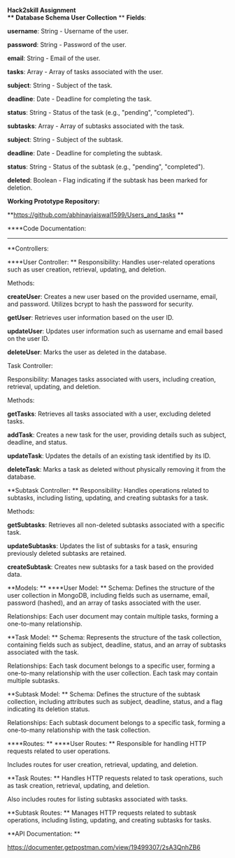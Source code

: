 **Hack2skill Assignment      
**
Database Schema
**User Collection****
**
**Fields**:

**username**: String - Username of the user.

**password**: String - Password of the user.

**email**: String - Email of the user.

**tasks**: Array - Array of tasks associated with the user.

**subject**: String - Subject of the task.

**deadline**: Date - Deadline for completing the task.

**status**: String - Status of the task (e.g., "pending", "completed").

**subtasks**: Array - Array of subtasks associated with the task.

**subject**: String - Subject of the subtask.

**deadline**: Date - Deadline for completing the subtask.

**status**: String - Status of the subtask (e.g., "pending", "completed").

**deleted**: Boolean - Flag indicating if the subtask has been marked for deletion.

**Working Prototype Repository:**

**https://github.com/abhinavjaiswal1599/Users_and_tasks
**

****Code Documentation: 
****
**Controllers:

****User Controller:
**
Responsibility: Handles user-related operations such as user creation, retrieval, updating, and deletion.

Methods:

**createUser**: Creates a new user based on the provided username, email, and password. Utilizes bcrypt to hash the password for security.

**getUser**: Retrieves user information based on the user ID.

**updateUser**: Updates user information such as username and email based on the user ID.

**deleteUser**: Marks the user as deleted in the database.

Task Controller:

Responsibility: Manages tasks associated with users, including creation, retrieval, updating, and deletion.

Methods:

**getTasks**: Retrieves all tasks associated with a user, excluding deleted tasks.

**addTask**: Creates a new task for the user, providing details such as subject, deadline, and status.

**updateTask**: Updates the details of an existing task identified by its ID.

**deleteTask**: Marks a task as deleted without physically removing it from the database.

**Subtask Controller:
**
Responsibility: Handles operations related to subtasks, including listing, updating, and creating subtasks for a task.

Methods:

**getSubtasks**: Retrieves all non-deleted subtasks associated with a specific task.

**updateSubtasks**: Updates the list of subtasks for a task, ensuring previously deleted subtasks are retained.

**createSubtask**: Creates new subtasks for a task based on the provided data.

**Models:
**
****User Model:
**
Schema: Defines the structure of the user collection in MongoDB, including fields such as username, email, password (hashed), and an array of tasks associated with the user.

Relationships: Each user document may contain multiple tasks, forming a one-to-many relationship.

**Task Model:
**
Schema: Represents the structure of the task collection, containing fields such as subject, deadline, status, and an array of subtasks associated with the task.

Relationships: Each task document belongs to a specific user, forming a one-to-many relationship with the user collection. Each task may contain multiple subtasks.

**Subtask Model:
**
Schema: Defines the structure of the subtask collection, including attributes such as subject, deadline, status, and a flag indicating its deletion status.

Relationships: Each subtask document belongs to a specific task, forming a one-to-many relationship with the task collection.

****Routes:
**
****User Routes:
**
Responsible for handling HTTP requests related to user operations.

Includes routes for user creation, retrieval, updating, and deletion.

**Task Routes:
**
Handles HTTP requests related to task operations, such as task creation, retrieval, updating, and deletion.

Also includes routes for listing subtasks associated with tasks.

**Subtask Routes:
**
Manages HTTP requests related to subtask operations, including listing, updating, and creating subtasks for tasks.



**API Documentation:
**

https://documenter.getpostman.com/view/19499307/2sA3QnhZB6











